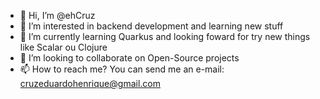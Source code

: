 - 👋 Hi, I’m @ehCruz
- 👀 I’m interested in backend development and learning new stuff
- 🌱 I’m currently learning Quarkus and looking foward for try new things like Scalar ou Clojure
- 💞️ I’m looking to collaborate on Open-Source projects
- 📫 How to reach me? You can send me an e-mail: cruzeduardohenrique@gmail.com

<!---
ehCruz/ehCruz is a ✨ special ✨ repository because its `README.md` (this file) appears on your GitHub profile.
You can click the Preview link to take a look at your changes.
--->
